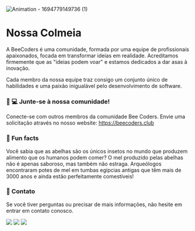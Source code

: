 <!--
[![Typing SVG](https://readme-typing-svg.demolab.com?font=Montserrat&weight=700&size=45&pause=1000&color=FBC700&background=6A1C8D&center=true&vCenter=true&width=435&height=60&lines=%F0%9F%90%9D+Bee+Coders+%F0%9F%90%9D)](https://git.io/typing-svg)
![logo-horiz-white](https://github.com/beecodersteam/beecodersteam/assets/144821959/e82e0367-8b14-4bd3-8cad-e17b8641f73e)
-->
![Animation - 1694779149736 (1)](https://github.com/beecodersteam/beecodersteam/assets/144821959/aa29b1ed-ea47-45bd-bf95-aa81040c341d)


# Nossa Colmeia

A BeeCoders é uma comunidade, formada por uma equipe de profissionais apaixonados, focada em transformar ideias em realidade. Acreditamos firmemente que as "ideias podem voar" e estamos dedicados a dar asas à inovação.

Cada membro da nossa equipe traz consigo um conjunto único de habilidades e uma paixão inigualável pelo desenvolvimento de software.

### 👩‍ 💻 Junte-se à nossa comunidade!

 Conecte-se com outros membros da comunidade Bee Coders. Envie uma solicitação através no nosso website: https://beecoders.club

### 🍿 Fun facts

Você sabia que as abelhas são os únicos insetos no mundo que produzem alimento que os humanos podem comer? O mel produzido pelas abelhas não é apenas saboroso, mas também não estraga. Arqueólogos encontraram potes de mel em tumbas egípcias antigas que têm mais de 3000 anos e ainda estão perfeitamente comestíveis!

### 📨 Contato

Se você tiver perguntas ou precisar de mais informações, não hesite em entrar em contato conosco. 
<p align="left">
  <a target="_blank" href="mailto:contact@beecoders.club" alt="E-mail">
    <img src="https://img.shields.io/badge/Gmail-D14836?style=for-the-badge&logo=gmail&logoColor=white&label=contact@beecoders.club"></a>
 <a target="_blank" href="https://www.linkedin.com/company/bee-coders-club" alt="Linkedin">
    <img src="https://img.shields.io/badge/LinkedIn-0077B5?style=for-the-badge&logo=linkedin&logoColor=white&label=bee-coders-club"></a>  
  <a target="_blank" href="https://www.instagram.com/beecodersclub/" alt="Instagram">
    <img src="https://img.shields.io/badge/Instagram-8A2BE2?style=for-the-badge&logo=instagram&logoColor=%23ffffff&label=becodersclub">
</p>

